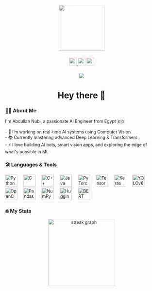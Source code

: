 <div align="center">
  <img height="150" src="https://media.giphy.com/media/M9gbBd9nbDrOTu1Mqx/giphy.gif" />
</div>

###

<div align="center">
  <a href="https://www.linkedin.com/in/abdullah-nupi" target="_blank">
    <img src="https://img.shields.io/static/v1?message=LinkedIn&logo=linkedin&label=&color=0077B5&logoColor=white&style=for-the-badge" height="25" />
  </a>
  <img src="https://img.shields.io/static/v1?message=YouTube&logo=youtube&label=&color=FF0000&logoColor=white&style=for-the-badge" height="25" />
  <img src="https://img.shields.io/static/v1?message=Twitter&logo=twitter&label=&color=1DA1F2&logoColor=white&style=for-the-badge" height="25" />
</div>

###

<div align="center">
  <img src="https://visitor-badge.laobi.icu/badge?page_id=Elnubi7.Elnubi7" />
</div>

###

<h1 align="center">Hey there 👋</h1>

###

<h3 align="left">👨‍💻 About Me</h3>

<p align="left">
I'm Abdullah Nubi, a passionate AI Engineer from Egypt 🇪🇬<br><br>
- 🔭 I’m working on real-time AI systems using Computer Vision<br>
- 📚 Currently mastering advanced Deep Learning & Transformers<br>
- ⚡ I love building AI bots, smart vision apps, and exploring the edge of what's possible in ML
</p>

###

<h3 align="left">🛠️ Languages & Tools</h3>

<div align="left">
  <!-- Languages -->
  <img src="https://skillicons.dev/icons?i=python" height="40" alt="Python" />
  <img width="12"/>
  <img src="https://skillicons.dev/icons?i=c" height="40" alt="C" />
  <img width="12"/>
  <img src="https://skillicons.dev/icons?i=cpp" height="40" alt="C++" />
  <img width="12"/>
  <img src="https://skillicons.dev/icons?i=java" height="40" alt="Java" />
  <img width="12"/>
  <!-- Libraries -->
  <img src="https://skillicons.dev/icons?i=pytorch" height="40" alt="PyTorch" />
  <img width="12"/>
  <img src="https://skillicons.dev/icons?i=tensorflow" height="40" alt="TensorFlow" />
  <img width="12"/>
  <img src="https://upload.wikimedia.org/wikipedia/commons/4/4b/Keras_logo.svg" height="40" alt="Keras" />
  <img width="12"/>
  <img src="https://raw.githubusercontent.com/ultralytics/assets/main/icon/icon.png" height="40" alt="YOLOv8" />
  <img width="12"/>
  <img src="https://skillicons.dev/icons?i=opencv" height="40" alt="OpenCV" />
  <img width="12"/>
  <img src="https://skillicons.dev/icons?i=pandas" height="40" alt="Pandas" />
  <img width="12"/>
  <img src="https://skillicons.dev/icons?i=numpy" height="40" alt="NumPy" />
  <img width="12"/>
  <!-- NLP -->
  <img src="https://huggingface.co/front/assets/huggingface_logo-noborder.svg" height="40" alt="Hugging Face" />
  <img width="12"/>
  <img src="https://cdn.worldvectorlogo.com/logos/bert.svg" height="40" alt="BERT" />
</div>

###

<h3 align="left">🔥 My Stats</h3>

<div align="center">
  <img src="https://streak-stats.demolab.com?user=Elnubi7&locale=en&mode=daily&theme=dark&hide_border=false&border_radius=5" height="220" alt="streak graph" />
</div>
